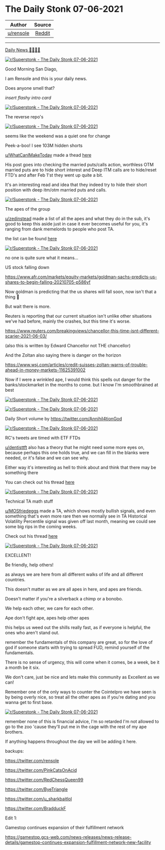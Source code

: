 The Daily Stonk 07-06-2021
==========================

| Author       | Source       | 
| :-------------: |:-------------:|
|  [u/rensole](https://www.reddit.com/user/rensole/) | [Reddit](https://www.reddit.com/r/Superstonk/comments/oerfpr/the_daily_stonk_07062021/) | 

---


[Daily News 🦍💎🙌🚀](https://www.reddit.com/r/Superstonk/search?q=flair_name%3A%22Daily%20News%20%F0%9F%A6%8D%F0%9F%92%8E%F0%9F%99%8C%F0%9F%9A%80%22&restrict_sr=1)

[![r/Superstonk - The Daily Stonk 07-06-2021](https://preview.redd.it/6tv9n2023k971.png?width=1600&format=png&auto=webp&s=e7d41e9b0472d64c3baaf515a68cbcc405748dbb)](https://preview.redd.it/6tv9n2023k971.png?width=1600&format=png&auto=webp&s=e7d41e9b0472d64c3baaf515a68cbcc405748dbb)

Good Morning San Diago,

I am Rensole and this is your daily news.

Does anyone smell that?

*insert flashy intro card*

[![r/Superstonk - The Daily Stonk 07-06-2021](https://preview.redd.it/jvbsr1y33k971.png?width=680&format=png&auto=webp&s=9fbe18b287ea334f1c04e92f0e7045ed390c7c0b)](https://preview.redd.it/jvbsr1y33k971.png?width=680&format=png&auto=webp&s=9fbe18b287ea334f1c04e92f0e7045ed390c7c0b)

The reverse repo's

[![r/Superstonk - The Daily Stonk 07-06-2021](https://preview.redd.it/8sc0ui1c3k971.png?width=688&format=png&auto=webp&s=95f0c1236f6cef31bb3bdabf8d75eeb00df90ac2)](https://preview.redd.it/8sc0ui1c3k971.png?width=688&format=png&auto=webp&s=95f0c1236f6cef31bb3bdabf8d75eeb00df90ac2)

seems like the weekend was a quiet one for change

Peek-a-boo! I see 103M hidden shorts

[u/WhatCanIMakeToday](https://www.reddit.com/u/WhatCanIMakeToday/) made a thead [here](https://www.reddit.com/r/Superstonk/comments/oenvoh/peekaboo_i_see_103m_hidden_shorts_part_deux/?utm_source=share&utm_medium=ios_app&utm_name=iossmf)

His post goes into checking the married puts/calls action, worthless OTM married puts are to hide short interest and Deep ITM calls are to hide/reset FTD's and after Feb 1'st they went up quite a bit.

It's an interesting read and idea that they indeed try to hide their short position with deep itm/otm married puts and calls.

[![r/Superstonk - The Daily Stonk 07-06-2021](https://preview.redd.it/dwnri9mr7k971.png?width=720&format=png&auto=webp&s=a8230fbd2f2721f046cd82064813d5aa4398a0c7)](https://preview.redd.it/dwnri9mr7k971.png?width=720&format=png&auto=webp&s=a8230fbd2f2721f046cd82064813d5aa4398a0c7)

The apes of the group

[u/zedinstead](https://www.reddit.com/u/zedinstead/) made a list of all the apes and what they do in the sub, it's good to keep this aside just in case it ever becomes useful for you, it's ranging from dank memelords to people who post TA.

the list can be found [here](https://www.reddit.com/r/Superstonk/comments/oek6xl/im_just_a_guy_that_likes_the_stock_and_likes_to/?utm_source=share&utm_medium=ios_app&utm_name=iossmf)

[![r/Superstonk - The Daily Stonk 07-06-2021](https://preview.redd.it/fnvsu0qt7k971.png?width=1080&format=png&auto=webp&s=0bcd8e88f5e621def441bf0f802f8cb50648843d)](https://preview.redd.it/fnvsu0qt7k971.png?width=1080&format=png&auto=webp&s=0bcd8e88f5e621def441bf0f802f8cb50648843d)

no one is quite sure what it means...

US stock falling down

<https://www.afr.com/markets/equity-markets/goldman-sachs-predicts-us-shares-to-begin-falling-20210705-p586yf>

Now goldman is predicting that the us shares will fall soon, now isn't that a thing 🤔

But wait there is more.

Reuters is reporting that our current situation isn't unlike other situations we've had before, mainly the crashes, but this time it's worse.

<https://www.reuters.com/breakingviews/chancellor-this-time-isnt-different-scarier-2021-06-03/>

(also this is written by Edward Chancellor not THE chancellor)

And the Zoltan also saying there is danger on the horizon

<https://www.wsj.com/articles/credit-suisses-zoltan-warns-of-trouble-ahead-in-money-markets-11625391002>

Now if I were a wrinkled ape, I would think this spells out danger for the banks/stockmarket in the months to come. but I know I'm smoothbrained at best

[![r/Superstonk - The Daily Stonk 07-06-2021](https://preview.redd.it/y531tywu5k971.png?width=596&format=png&auto=webp&s=45cccf8065baa9b34f39fae309f98b623d3c4762)](https://preview.redd.it/y531tywu5k971.png?width=596&format=png&auto=webp&s=45cccf8065baa9b34f39fae309f98b623d3c4762)

[![r/Superstonk - The Daily Stonk 07-06-2021](https://preview.redd.it/baxpq78f6k971.png?width=4096&format=png&auto=webp&s=68a0f9c52e856430c184eb047357e7047b4b3544)](https://preview.redd.it/baxpq78f6k971.png?width=4096&format=png&auto=webp&s=68a0f9c52e856430c184eb047357e7047b4b3544)

Daily Short volume by <https://twitter.com/Annihil4tionGod>

[![r/Superstonk - The Daily Stonk 07-06-2021](https://preview.redd.it/2ou631tk6k971.png?width=4096&format=png&auto=webp&s=b1e0d6893c41344d53aaca658ca4650b2557ae63)](https://preview.redd.it/2ou631tk6k971.png?width=4096&format=png&auto=webp&s=b1e0d6893c41344d53aaca658ca4650b2557ae63)

RC's tweets are timed with ETF FTDs

[u/dentisttft](https://www.reddit.com/u/dentisttft/) also has a theory that he might need some more eyes on, because perhaps this one holds true, and we can fill in the blanks were needed, or it's false and we can see why.

Either way it's interesting as hell to think about and think that there may be something there

You can check out his thread [here](https://www.reddit.com/r/Superstonk/comments/oeahh2/rcs_tweets_are_timed_with_etf_ftds/?utm_source=share&utm_medium=ios_app&utm_name=iossmf)

[![r/Superstonk - The Daily Stonk 07-06-2021](https://preview.redd.it/xk1lno7y8k971.png?width=799&format=png&auto=webp&s=648c8daad71b0bb7ecfadcf5f02fafa80b30f7ff)](https://preview.redd.it/xk1lno7y8k971.png?width=799&format=png&auto=webp&s=648c8daad71b0bb7ecfadcf5f02fafa80b30f7ff)

Technical TA math stuff

[u/MOSfriedeggs](https://www.reddit.com/u/MOSfriedeggs/) made a TA, which shows mostly bullish signals, and even something that's even more rare then we normally see in TA Historical Volatility Percentile signal was given off last month, meaning we could see some big rips in the coming weeks.

Check out his thread [here](https://www.reddit.com/r/Superstonk/comments/od7swq/wen_moon_10_endgame_final_ta/?utm_source=share&utm_medium=ios_app&utm_name=iossmf)

[![r/Superstonk - The Daily Stonk 07-06-2021](https://preview.redd.it/pmfn665z8k971.png?width=554&format=png&auto=webp&s=8be07f86f0a4a67e9bb3e2c28dabc2258eee5bdc)](https://preview.redd.it/pmfn665z8k971.png?width=554&format=png&auto=webp&s=8be07f86f0a4a67e9bb3e2c28dabc2258eee5bdc)

EXCELLENT!

Be friendly, help others!

as always we are here from all different walks of life and all different countries.

This doesn't matter as we are all apes in here, and apes are friends.

Doesn't matter if you're a silverback a chimp or a bonobo.

We help each other, we care for each other.

Ape don't fight ape, apes help other apes

this helps us weed out the shills really fast, as if everyone is helpful, the ones who aren't stand out.

remember the fundamentals of this company are great, so for the love of god if someone starts with trying to spread FUD, remind yourself of the fundamentals.

There is no sense of urgency, this will come when it comes, be a week, be it a month be it six.

We don't care, just be nice and lets make this community as Excellent as we can!

Remember one of the only ways to counter the Cointelpro we have seen is by being overly nice, so treat all the other apes as if you're dating and you wanna get to first base.

[![r/Superstonk - The Daily Stonk 07-06-2021](https://preview.redd.it/g6z3wh119k971.png?width=400&format=png&auto=webp&s=dfb1c6d1204518d6404068c60ddc2cb7a54cd0b3)](https://preview.redd.it/g6z3wh119k971.png?width=400&format=png&auto=webp&s=dfb1c6d1204518d6404068c60ddc2cb7a54cd0b3)

remember none of this is financial advice, I'm so retarded I'm not allowed to go to the zoo 'cause they'll put me in the cage with the rest of my ape brothers.

If anything happens throughout the day we will be adding it here.

backups:

<https://twitter.com/rensole>

<https://twitter.com/PinkCatsOnAcid>

<https://twitter.com/RedChessQueen99>

<https://twitter.com/ByeTriangle>

<https://twitter.com/u_sharkbaitlol>

<https://twitter.com/BradduckF>

Edit 1:

Gamestop continues expansion of their fulfillment network

<https://gamestop.gcs-web.com/news-releases/news-release-details/gamestop-continues-expansion-fulfillment-network-new-facility>

